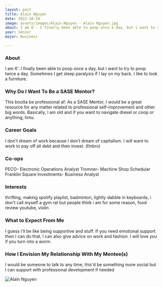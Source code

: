 ```yaml
---
layout: post
title: Alain Nguyen 
date: 2022-10-20
image: assets/images/Alain-Nguyen - Alain Nguyen.jpg
about: I am 6'. I finally been able to poop once a day, but i want to try to poop twice a day. Sometimes I get sleep paralysis if I lay on my back. I like to look a furniture.
year: Senior
major: Business

---
```


### About

I am 6'. I finally been able to poop once a day, but i want to try to poop twice a day. Sometimes I get sleep paralysis if I lay on my back. I like to look a furniture.

### Why Do I Want To Be a SASE Mentor?

This boutta be professional af: As a SASE Mentor, I would be a great resource for any matter related to professional self-improvement and other big words. Basically, I am old and if you want to navigate drexel or coop or anything, hmu. 

### Career Goals

I don't dream of work because I don't dream of capitalism. I will want to work to pay off all debt and then invest. (finbro)

### Co-ops

PECO- Electronic Operations Analyst
Tromner- Machine Shop Schedular
Franklin Square Investments- Business Analyst

### Interests

thrifting, making spotify playlist, badminton, lightly dabble in keyboards, i don't call myself a gym rat but people think i am for some reason, food review youtube, violin 

### What to Expect From Me

I guess i'll be like being supportive and stuff. If you need emotional support then I can do that, I can also give advice on work and fashion. I will love you if you turn into a worm.

### How I Envision My Relationship With My Mentee(s) 

I would be someone to talk to any time, this'd be something more social but I can support with professional development if needed 

<div class="text-center my-5">
    <img src="https://sase-drexel.github.io/mentorship-2021/assets/images/Alain-Nguyen.jpg" alt="Alain Nguyen" class="rounded post-img" />
</div>
